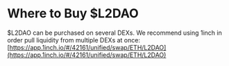 # Where to Buy $L2DAO

$L2DAO can be purchased on several DEXs. We recommend using 1inch in order pull liquidity from multiple DEXs at once: [https://app.1inch.io/#/42161/unified/swap/ETH/L2DAO](https://app.1inch.io/#/42161/unified/swap/ETH/L2DAO)​
